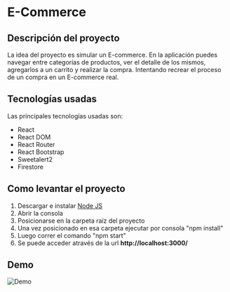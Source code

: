 # E-Commerce

## Descripción del proyecto

La idea del proyecto es simular un E-commerce.
En la aplicación puedes navegar entre categorías de productos, ver el detalle de los mismos, agregarlos a un carrito y realizar la compra.
Intentando recrear el proceso de un compra en un E-commerce real.

## Tecnologías usadas

Las principales tecnologías usadas son:

  - React
  - React DOM
  - React Router
  - React Bootstrap
  - Sweetalert2
  - Firestore

## Como levantar el proyecto

1. Descargar e instalar [Node JS](https://nodejs.org/en/) 
2. Abrir la consola
3. Posicionarse en la carpeta raíz del proyecto
4. Una vez posicionado en esa carpeta ejecutar por consola "npm install"
5. Luego correr el comando "npm start"
6. Se puede acceder através de la url **http://localhost:3000/**

## Demo

![Demo]()